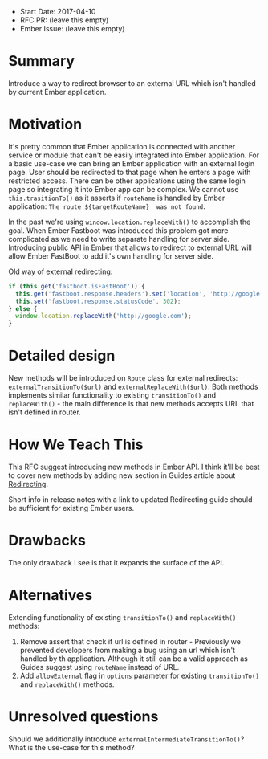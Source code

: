 - Start Date: 2017-04-10
- RFC PR: (leave this empty)
- Ember Issue: (leave this empty)

# Summary

Introduce a way to redirect browser to an external URL which isn't handled 
by current Ember application.

# Motivation

It's pretty common that Ember application is connected with another service 
or module that can't be easily integrated into Ember application. For a basic 
use-case we can bring an Ember application with an external login page. User 
should be redirected to that page when he enters a page with restricted access.
There can be other applications using the same login page so integrating it into 
Ember app can be complex. We cannot use `this.trasitionTo()` as it 
asserts if `routeName` is handled by Ember application: `The route ${targetRouteName} 
was not found`. 

In the past we're using `window.location.replaceWith()` to accomplish 
the goal. When Ember Fastboot was introduced this problem got more complicated as 
we need to write separate handling for server side. Introducing public API in Ember 
that allows to redirect to external URL will allow Ember FastBoot to add it's own 
handling for server side.

Old way of external redirecting:
```javascript
if (this.get('fastboot.isFastBoot')) {
  this.get('fastboot.response.headers').set('location', 'http://google.com');
  this.set('fastboot.response.statusCode', 302);
} else {
  window.location.replaceWith('http://google.com');
}
```

# Detailed design

New methods will be introduced on `Route` class for external redirects: 
`externalTransitionTo($url)` and `externalReplaceWith($url)`. Both methods implements
similar functionality to existing `transitionTo()` and `replaceWith()` - the main
difference is that new methods accepts URL that isn't defined in router.

# How We Teach This

This RFC suggest introducing new methods in Ember API. I think it'll be best to cover
new methods by adding new section in Guides article about [Redirecting](https://guides.emberjs.com/v2.12.0/routing/redirection/).

Short info in release notes with a link to updated Redirecting guide should be
sufficient for existing Ember users.

# Drawbacks

The only drawback I see is that it expands the surface of the API.

# Alternatives

Extending functionality of existing `transitionTo()` and `replaceWith()` methods:
1. Remove assert that check if url is defined in router - Previously we prevented
developers from making a bug using an url which isn't handled by th application.
Although it still can be a valid approach as Guides suggest using `routeName` 
instead of URL.
1. Add `allowExternal` flag in `options` parameter for existing `transitionTo()` 
and `replaceWith()` methods. 

# Unresolved questions

Should we additionally introduce `externalIntermediateTransitionTo()`? What is 
the use-case for this method?

